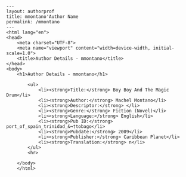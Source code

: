 
    ---
    layout: authorprof
    title: mmontano'Author Name 
    permalink: /mmontano
    ---
    <html lang="en">
    <head>
        <meta charset="UTF-8">
        <meta name="viewport" content="width=device-width, initial-scale=1.0">
        <title>Author Details - mmontano</title>
    </head>
    <body>
        <h1>Author Details - mmontano</h1>
        
            <ul>
                <li><strong>Title:</strong> Boy Boy And The Magic Drum</li>
                <li><strong>Author:</strong> Machel Montano</li>
                <li><strong>Descriptor:</strong> </li>
                <li><strong>Genre:</strong> Fiction (Novel)</li>
                <li><strong>Language:</strong> English</li>
                <li><strong>Pub ID:</strong> port_of_spain_trinidad_&¬†tobago</li>
                <li><strong>Pubdate:</strong> 2009</li>
                <li><strong>Publisher:</strong> Caribbean Planet</li>
                <li><strong>Translation:</strong> n</li>
            </ul>
            <hr>
            
        </body>
        </html>
        